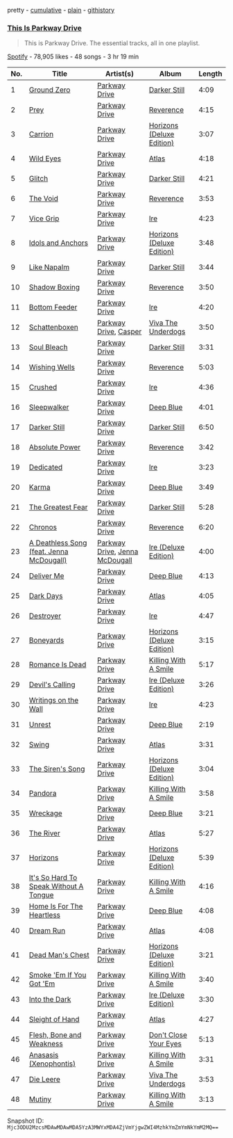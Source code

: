 pretty - [cumulative](/playlists/cumulative/37i9dQZF1DZ06evO0zVFVC.md) - [plain](/playlists/plain/37i9dQZF1DZ06evO0zVFVC) - [githistory](https://github.githistory.xyz/mackorone/spotify-playlist-archive/blob/main/playlists/plain/37i9dQZF1DZ06evO0zVFVC)

### [This Is Parkway Drive](https://open.spotify.com/playlist/37i9dQZF1DZ06evO0zVFVC)

> This is Parkway Drive\. The essential tracks, all in one playlist.

[Spotify](https://open.spotify.com/user/spotify) - 78,905 likes - 48 songs - 3 hr 19 min

| No. | Title | Artist(s) | Album | Length |
|---|---|---|---|---|
| 1 | [Ground Zero](https://open.spotify.com/track/04xV6DzDzE7TgWQKBGaC5E) | [Parkway Drive](https://open.spotify.com/artist/159qqlGwzE04xyqpfAwRLo) | [Darker Still](https://open.spotify.com/album/36McCMdCRYn5j6iSMiqdG4) | 4:09 |
| 2 | [Prey](https://open.spotify.com/track/7lMFAK8dv0QkWpIlZcWQlJ) | [Parkway Drive](https://open.spotify.com/artist/159qqlGwzE04xyqpfAwRLo) | [Reverence](https://open.spotify.com/album/46hNwndF4Tm6D1cGr0G5zL) | 4:15 |
| 3 | [Carrion](https://open.spotify.com/track/0xfWKcNu13xxXQ2GT0P09M) | [Parkway Drive](https://open.spotify.com/artist/159qqlGwzE04xyqpfAwRLo) | [Horizons \(Deluxe Edition\)](https://open.spotify.com/album/4GnybptVxP8FoxVfnSjMqM) | 3:07 |
| 4 | [Wild Eyes](https://open.spotify.com/track/4G8EhnfKvBQVlOJ4xXCHpQ) | [Parkway Drive](https://open.spotify.com/artist/159qqlGwzE04xyqpfAwRLo) | [Atlas](https://open.spotify.com/album/0bdtf7LHukCZbCyKMYdHXP) | 4:18 |
| 5 | [Glitch](https://open.spotify.com/track/1jKH10ufuA4EzUCdobVxu0) | [Parkway Drive](https://open.spotify.com/artist/159qqlGwzE04xyqpfAwRLo) | [Darker Still](https://open.spotify.com/album/36McCMdCRYn5j6iSMiqdG4) | 4:21 |
| 6 | [The Void](https://open.spotify.com/track/5znIVOv7RucpCHGkbonySq) | [Parkway Drive](https://open.spotify.com/artist/159qqlGwzE04xyqpfAwRLo) | [Reverence](https://open.spotify.com/album/46hNwndF4Tm6D1cGr0G5zL) | 3:53 |
| 7 | [Vice Grip](https://open.spotify.com/track/0AHHDAHFRaT82UVw5fMr1R) | [Parkway Drive](https://open.spotify.com/artist/159qqlGwzE04xyqpfAwRLo) | [Ire](https://open.spotify.com/album/7712cWOELt2oQyxrlFWY8D) | 4:23 |
| 8 | [Idols and Anchors](https://open.spotify.com/track/4kJ5xTh1TyX7ECAOfKJ9Je) | [Parkway Drive](https://open.spotify.com/artist/159qqlGwzE04xyqpfAwRLo) | [Horizons \(Deluxe Edition\)](https://open.spotify.com/album/4GnybptVxP8FoxVfnSjMqM) | 3:48 |
| 9 | [Like Napalm](https://open.spotify.com/track/5ALX6hYJfLLtp98KqC0Y3j) | [Parkway Drive](https://open.spotify.com/artist/159qqlGwzE04xyqpfAwRLo) | [Darker Still](https://open.spotify.com/album/36McCMdCRYn5j6iSMiqdG4) | 3:44 |
| 10 | [Shadow Boxing](https://open.spotify.com/track/0IjgnngXXRb1adm4kYVeB2) | [Parkway Drive](https://open.spotify.com/artist/159qqlGwzE04xyqpfAwRLo) | [Reverence](https://open.spotify.com/album/46hNwndF4Tm6D1cGr0G5zL) | 3:50 |
| 11 | [Bottom Feeder](https://open.spotify.com/track/6jQu1YuisnFu36Sof5wjym) | [Parkway Drive](https://open.spotify.com/artist/159qqlGwzE04xyqpfAwRLo) | [Ire](https://open.spotify.com/album/7712cWOELt2oQyxrlFWY8D) | 4:20 |
| 12 | [Schattenboxen](https://open.spotify.com/track/0fP3R18uL3KgJabqm5Crja) | [Parkway Drive](https://open.spotify.com/artist/159qqlGwzE04xyqpfAwRLo), [Casper](https://open.spotify.com/artist/6UDhlW8uEVBBrqHS3RrKuv) | [Viva The Underdogs](https://open.spotify.com/album/5wLd53vzbBM0TIa0NmwxGb) | 3:50 |
| 13 | [Soul Bleach](https://open.spotify.com/track/3kRGiGpjCFS7CtEBSfHNH0) | [Parkway Drive](https://open.spotify.com/artist/159qqlGwzE04xyqpfAwRLo) | [Darker Still](https://open.spotify.com/album/36McCMdCRYn5j6iSMiqdG4) | 3:31 |
| 14 | [Wishing Wells](https://open.spotify.com/track/6Fqdip4cWZEFwtmdhX9iNq) | [Parkway Drive](https://open.spotify.com/artist/159qqlGwzE04xyqpfAwRLo) | [Reverence](https://open.spotify.com/album/46hNwndF4Tm6D1cGr0G5zL) | 5:03 |
| 15 | [Crushed](https://open.spotify.com/track/2BzEsfwqucjlBSFu8s74sz) | [Parkway Drive](https://open.spotify.com/artist/159qqlGwzE04xyqpfAwRLo) | [Ire](https://open.spotify.com/album/7712cWOELt2oQyxrlFWY8D) | 4:36 |
| 16 | [Sleepwalker](https://open.spotify.com/track/2XZP7EIjlD75VwYcHNePYj) | [Parkway Drive](https://open.spotify.com/artist/159qqlGwzE04xyqpfAwRLo) | [Deep Blue](https://open.spotify.com/album/3sj64vlMjeymCV05otr8FA) | 4:01 |
| 17 | [Darker Still](https://open.spotify.com/track/37O5phPvMfJZBIscgXlw4a) | [Parkway Drive](https://open.spotify.com/artist/159qqlGwzE04xyqpfAwRLo) | [Darker Still](https://open.spotify.com/album/36McCMdCRYn5j6iSMiqdG4) | 6:50 |
| 18 | [Absolute Power](https://open.spotify.com/track/3PBO2IOcxzIdDbpDwygejB) | [Parkway Drive](https://open.spotify.com/artist/159qqlGwzE04xyqpfAwRLo) | [Reverence](https://open.spotify.com/album/46hNwndF4Tm6D1cGr0G5zL) | 3:42 |
| 19 | [Dedicated](https://open.spotify.com/track/467sEVDgETBscsn9OKJ87Q) | [Parkway Drive](https://open.spotify.com/artist/159qqlGwzE04xyqpfAwRLo) | [Ire](https://open.spotify.com/album/7712cWOELt2oQyxrlFWY8D) | 3:23 |
| 20 | [Karma](https://open.spotify.com/track/5fwwWmgreaDgfmLxqOdF8f) | [Parkway Drive](https://open.spotify.com/artist/159qqlGwzE04xyqpfAwRLo) | [Deep Blue](https://open.spotify.com/album/3sj64vlMjeymCV05otr8FA) | 3:49 |
| 21 | [The Greatest Fear](https://open.spotify.com/track/2ijbU93XOTRIqoOzPGPNiK) | [Parkway Drive](https://open.spotify.com/artist/159qqlGwzE04xyqpfAwRLo) | [Darker Still](https://open.spotify.com/album/36McCMdCRYn5j6iSMiqdG4) | 5:28 |
| 22 | [Chronos](https://open.spotify.com/track/4oYNIBkL3n5SRR99kfGV5Z) | [Parkway Drive](https://open.spotify.com/artist/159qqlGwzE04xyqpfAwRLo) | [Reverence](https://open.spotify.com/album/46hNwndF4Tm6D1cGr0G5zL) | 6:20 |
| 23 | [A Deathless Song \(feat\. Jenna McDougall\)](https://open.spotify.com/track/6V68CLsCg05KRTX1MgTC2V) | [Parkway Drive](https://open.spotify.com/artist/159qqlGwzE04xyqpfAwRLo), [Jenna McDougall](https://open.spotify.com/artist/2GlLtFW2NFh16BFIxMvIYC) | [Ire \(Deluxe Edition\)](https://open.spotify.com/album/2TecLVINEJwpDnWepQuMXr) | 4:00 |
| 24 | [Deliver Me](https://open.spotify.com/track/1OuOKS43b3pRYb9d49WrBp) | [Parkway Drive](https://open.spotify.com/artist/159qqlGwzE04xyqpfAwRLo) | [Deep Blue](https://open.spotify.com/album/3sj64vlMjeymCV05otr8FA) | 4:13 |
| 25 | [Dark Days](https://open.spotify.com/track/18Hju2cdvKh07eBmE4Sug5) | [Parkway Drive](https://open.spotify.com/artist/159qqlGwzE04xyqpfAwRLo) | [Atlas](https://open.spotify.com/album/0bdtf7LHukCZbCyKMYdHXP) | 4:05 |
| 26 | [Destroyer](https://open.spotify.com/track/19STBV8KgQ5TqoYbio5Ewm) | [Parkway Drive](https://open.spotify.com/artist/159qqlGwzE04xyqpfAwRLo) | [Ire](https://open.spotify.com/album/7712cWOELt2oQyxrlFWY8D) | 4:47 |
| 27 | [Boneyards](https://open.spotify.com/track/0TIef4jRYHONrw4BVvDGT0) | [Parkway Drive](https://open.spotify.com/artist/159qqlGwzE04xyqpfAwRLo) | [Horizons \(Deluxe Edition\)](https://open.spotify.com/album/4GnybptVxP8FoxVfnSjMqM) | 3:15 |
| 28 | [Romance Is Dead](https://open.spotify.com/track/6Q9XnZPl7qbvvYV3UBz6bP) | [Parkway Drive](https://open.spotify.com/artist/159qqlGwzE04xyqpfAwRLo) | [Killing With A Smile](https://open.spotify.com/album/7J8yT8vOWAX5OxvSlcJVS1) | 5:17 |
| 29 | [Devil's Calling](https://open.spotify.com/track/3ysvcWkYJfyA51ieNhiKA8) | [Parkway Drive](https://open.spotify.com/artist/159qqlGwzE04xyqpfAwRLo) | [Ire \(Deluxe Edition\)](https://open.spotify.com/album/2TecLVINEJwpDnWepQuMXr) | 3:26 |
| 30 | [Writings on the Wall](https://open.spotify.com/track/4gkl7JKIBa2aM18Vm6tfAp) | [Parkway Drive](https://open.spotify.com/artist/159qqlGwzE04xyqpfAwRLo) | [Ire](https://open.spotify.com/album/7712cWOELt2oQyxrlFWY8D) | 4:23 |
| 31 | [Unrest](https://open.spotify.com/track/79e7Mpm2SLGmlxpGgjoWKr) | [Parkway Drive](https://open.spotify.com/artist/159qqlGwzE04xyqpfAwRLo) | [Deep Blue](https://open.spotify.com/album/3sj64vlMjeymCV05otr8FA) | 2:19 |
| 32 | [Swing](https://open.spotify.com/track/7EuOA3u04bWOvNw6RZQZy7) | [Parkway Drive](https://open.spotify.com/artist/159qqlGwzE04xyqpfAwRLo) | [Atlas](https://open.spotify.com/album/0bdtf7LHukCZbCyKMYdHXP) | 3:31 |
| 33 | [The Siren's Song](https://open.spotify.com/track/6EhCOo20iD7JSvMP7fty7n) | [Parkway Drive](https://open.spotify.com/artist/159qqlGwzE04xyqpfAwRLo) | [Horizons \(Deluxe Edition\)](https://open.spotify.com/album/4GnybptVxP8FoxVfnSjMqM) | 3:04 |
| 34 | [Pandora](https://open.spotify.com/track/0DvT1fJmgN0pWA7R7AlGAf) | [Parkway Drive](https://open.spotify.com/artist/159qqlGwzE04xyqpfAwRLo) | [Killing With A Smile](https://open.spotify.com/album/7J8yT8vOWAX5OxvSlcJVS1) | 3:58 |
| 35 | [Wreckage](https://open.spotify.com/track/0gMREA9nAh1RD7TZ6WmQA5) | [Parkway Drive](https://open.spotify.com/artist/159qqlGwzE04xyqpfAwRLo) | [Deep Blue](https://open.spotify.com/album/3sj64vlMjeymCV05otr8FA) | 3:21 |
| 36 | [The River](https://open.spotify.com/track/4yVgz6jQy3rshd2OJoyLuY) | [Parkway Drive](https://open.spotify.com/artist/159qqlGwzE04xyqpfAwRLo) | [Atlas](https://open.spotify.com/album/0bdtf7LHukCZbCyKMYdHXP) | 5:27 |
| 37 | [Horizons](https://open.spotify.com/track/2i5lnmaZ9tB8pom8Br4KS5) | [Parkway Drive](https://open.spotify.com/artist/159qqlGwzE04xyqpfAwRLo) | [Horizons \(Deluxe Edition\)](https://open.spotify.com/album/4GnybptVxP8FoxVfnSjMqM) | 5:39 |
| 38 | [It's So Hard To Speak Without A Tongue](https://open.spotify.com/track/5B1LaPTAASab9ObgycVmLl) | [Parkway Drive](https://open.spotify.com/artist/159qqlGwzE04xyqpfAwRLo) | [Killing With A Smile](https://open.spotify.com/album/7J8yT8vOWAX5OxvSlcJVS1) | 4:16 |
| 39 | [Home Is For The Heartless](https://open.spotify.com/track/2mvi7qtDNLuh25oOcHVEOk) | [Parkway Drive](https://open.spotify.com/artist/159qqlGwzE04xyqpfAwRLo) | [Deep Blue](https://open.spotify.com/album/3sj64vlMjeymCV05otr8FA) | 4:08 |
| 40 | [Dream Run](https://open.spotify.com/track/5TeolAk3EbSPxafusAbL3S) | [Parkway Drive](https://open.spotify.com/artist/159qqlGwzE04xyqpfAwRLo) | [Atlas](https://open.spotify.com/album/0bdtf7LHukCZbCyKMYdHXP) | 4:08 |
| 41 | [Dead Man's Chest](https://open.spotify.com/track/3fMvYJwGFEOKLi7EMrY8MW) | [Parkway Drive](https://open.spotify.com/artist/159qqlGwzE04xyqpfAwRLo) | [Horizons \(Deluxe Edition\)](https://open.spotify.com/album/4GnybptVxP8FoxVfnSjMqM) | 3:21 |
| 42 | [Smoke 'Em If You Got 'Em](https://open.spotify.com/track/3vbplXokNSSglwXOyZtnY5) | [Parkway Drive](https://open.spotify.com/artist/159qqlGwzE04xyqpfAwRLo) | [Killing With A Smile](https://open.spotify.com/album/7J8yT8vOWAX5OxvSlcJVS1) | 3:40 |
| 43 | [Into the Dark](https://open.spotify.com/track/46ZYSOvGGQRFC5cbEHUNKi) | [Parkway Drive](https://open.spotify.com/artist/159qqlGwzE04xyqpfAwRLo) | [Ire \(Deluxe Edition\)](https://open.spotify.com/album/2TecLVINEJwpDnWepQuMXr) | 3:30 |
| 44 | [Sleight of Hand](https://open.spotify.com/track/4629CEGA4gQ065aiuoR32n) | [Parkway Drive](https://open.spotify.com/artist/159qqlGwzE04xyqpfAwRLo) | [Atlas](https://open.spotify.com/album/0bdtf7LHukCZbCyKMYdHXP) | 4:27 |
| 45 | [Flesh, Bone and Weakness](https://open.spotify.com/track/0cu6AGJwPrVuwFn4Kub30A) | [Parkway Drive](https://open.spotify.com/artist/159qqlGwzE04xyqpfAwRLo) | [Don't Close Your Eyes](https://open.spotify.com/album/3eocTQ5CZzOg3TSWDdjdJn) | 5:13 |
| 46 | [Anasasis \(Xenophontis\)](https://open.spotify.com/track/7h43QeYBcQIWb2OFcspoPb) | [Parkway Drive](https://open.spotify.com/artist/159qqlGwzE04xyqpfAwRLo) | [Killing With A Smile](https://open.spotify.com/album/7J8yT8vOWAX5OxvSlcJVS1) | 3:31 |
| 47 | [Die Leere](https://open.spotify.com/track/1c4c8iipyUGlCbpwDvomRD) | [Parkway Drive](https://open.spotify.com/artist/159qqlGwzE04xyqpfAwRLo) | [Viva The Underdogs](https://open.spotify.com/album/5wLd53vzbBM0TIa0NmwxGb) | 3:53 |
| 48 | [Mutiny](https://open.spotify.com/track/0JhU5780ClX6njQAN21bP9) | [Parkway Drive](https://open.spotify.com/artist/159qqlGwzE04xyqpfAwRLo) | [Killing With A Smile](https://open.spotify.com/album/7J8yT8vOWAX5OxvSlcJVS1) | 3:13 |

Snapshot ID: `Mjc3ODU2MzcsMDAwMDAwMDA5YzA3MWYxMDA4ZjVmYjgwZWI4MzhkYmZmYmNkYmM2MQ==`

